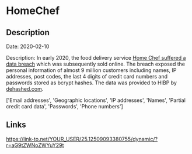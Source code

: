 # HomeChef

## Description

Date: 2020-02-10

Description:
In early 2020, the food delivery service <a href="https://techcrunch.com/2020/05/20/home-chef-data-breach/" target="_blank" rel="noopener">Home Chef suffered a data breach</a> which was subsequently sold online. The breach exposed the personal information of almost 9 million customers including names, IP addresses, post codes, the last 4 digits of credit card numbers and passwords stored as bcrypt hashes. The data was provided to HIBP by <a href="https://dehashed.com/" target="_blank" rel="noopener">dehashed.com</a>.


['Email addresses', 'Geographic locations', 'IP addresses', 'Names', 'Partial credit card data', 'Passwords', 'Phone numbers']

## Links

https://link-to.net/YOUR_USER/25.12509093380755/dynamic/?r=aG9tZWNoZWYuY29t